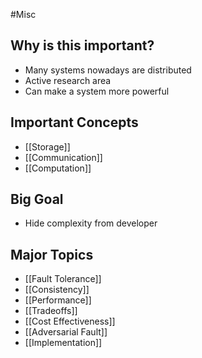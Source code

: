 #Misc
## Why is this important?
 - Many systems nowadays are distributed
 - Active research area
 - Can make a system more powerful
## Important Concepts
- [[Storage]]
- [[Communication]]
- [[Computation]]
## Big Goal
 - Hide complexity from developer

## Major Topics
 - [[Fault Tolerance]]
 - [[Consistency]]
 - [[Performance]]
 - [[Tradeoffs]]
 - [[Cost Effectiveness]]
 - [[Adversarial Fault]]
 - [[Implementation]]